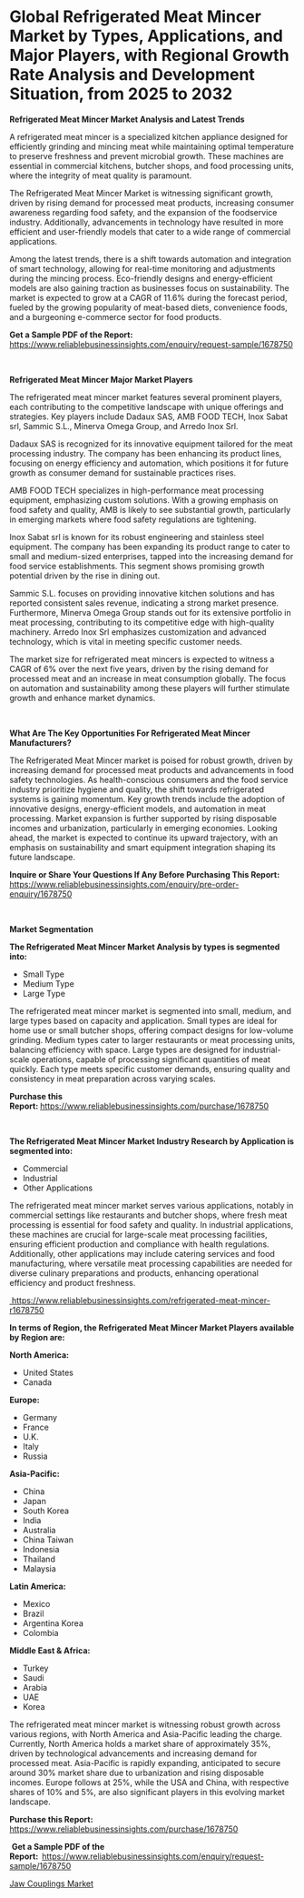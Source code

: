 <p><h1>Global Refrigerated Meat Mincer Market by Types, Applications, and Major Players, with Regional Growth Rate Analysis and Development Situation, from 2025 to 2032</h1></p><p><strong>Refrigerated Meat Mincer Market Analysis and Latest Trends</strong></p>
<p><p>A refrigerated meat mincer is a specialized kitchen appliance designed for efficiently grinding and mincing meat while maintaining optimal temperature to preserve freshness and prevent microbial growth. These machines are essential in commercial kitchens, butcher shops, and food processing units, where the integrity of meat quality is paramount. </p><p>The Refrigerated Meat Mincer Market is witnessing significant growth, driven by rising demand for processed meat products, increasing consumer awareness regarding food safety, and the expansion of the foodservice industry. Additionally, advancements in technology have resulted in more efficient and user-friendly models that cater to a wide range of commercial applications. </p><p>Among the latest trends, there is a shift towards automation and integration of smart technology, allowing for real-time monitoring and adjustments during the mincing process. Eco-friendly designs and energy-efficient models are also gaining traction as businesses focus on sustainability. The market is expected to grow at a CAGR of 11.6% during the forecast period, fueled by the growing popularity of meat-based diets, convenience foods, and a burgeoning e-commerce sector for food products.</p></p>
<p><strong>Get a Sample PDF of the Report:&nbsp;</strong> <a href="https://www.reliablebusinessinsights.com/enquiry/request-sample/1678750?utm_campaign=2439&utm_medium=2&utm_source=Github&utm_content=ia&utm_term=16022025&utm_id=refrigerated-meat-mincer">https://www.reliablebusinessinsights.com/enquiry/request-sample/1678750</a></p>
<p>&nbsp;</p>
<p><strong>Refrigerated Meat Mincer Major Market Players</strong></p>
<p><p>The refrigerated meat mincer market features several prominent players, each contributing to the competitive landscape with unique offerings and strategies. Key players include Dadaux SAS, AMB FOOD TECH, Inox Sabat srl, Sammic S.L., Minerva Omega Group, and Arredo Inox Srl.</p><p>Dadaux SAS is recognized for its innovative equipment tailored for the meat processing industry. The company has been enhancing its product lines, focusing on energy efficiency and automation, which positions it for future growth as consumer demand for sustainable practices rises.</p><p>AMB FOOD TECH specializes in high-performance meat processing equipment, emphasizing custom solutions. With a growing emphasis on food safety and quality, AMB is likely to see substantial growth, particularly in emerging markets where food safety regulations are tightening.</p><p>Inox Sabat srl is known for its robust engineering and stainless steel equipment. The company has been expanding its product range to cater to small and medium-sized enterprises, tapped into the increasing demand for food service establishments. This segment shows promising growth potential driven by the rise in dining out.</p><p>Sammic S.L. focuses on providing innovative kitchen solutions and has reported consistent sales revenue, indicating a strong market presence. Furthermore, Minerva Omega Group stands out for its extensive portfolio in meat processing, contributing to its competitive edge with high-quality machinery. Arredo Inox Srl emphasizes customization and advanced technology, which is vital in meeting specific customer needs.</p><p>The market size for refrigerated meat mincers is expected to witness a CAGR of 6% over the next five years, driven by the rising demand for processed meat and an increase in meat consumption globally. The focus on automation and sustainability among these players will further stimulate growth and enhance market dynamics.</p></p>
<p>&nbsp;</p>
<p><strong>What Are The Key Opportunities For Refrigerated Meat Mincer Manufacturers?</strong></p>
<p><p>The Refrigerated Meat Mincer market is poised for robust growth, driven by increasing demand for processed meat products and advancements in food safety technologies. As health-conscious consumers and the food service industry prioritize hygiene and quality, the shift towards refrigerated systems is gaining momentum. Key growth trends include the adoption of innovative designs, energy-efficient models, and automation in meat processing. Market expansion is further supported by rising disposable incomes and urbanization, particularly in emerging economies. Looking ahead, the market is expected to continue its upward trajectory, with an emphasis on sustainability and smart equipment integration shaping its future landscape.</p></p>
<p><strong>Inquire or Share Your Questions If Any Before Purchasing This Report:</strong> <a href="https://www.reliablebusinessinsights.com/enquiry/pre-order-enquiry/1678750?utm_campaign=2439&utm_medium=2&utm_source=Github&utm_content=ia&utm_term=16022025&utm_id=refrigerated-meat-mincer">https://www.reliablebusinessinsights.com/enquiry/pre-order-enquiry/1678750</a></p>
<p>&nbsp;</p>
<p><strong>Market Segmentation</strong></p>
<p><strong>The Refrigerated Meat Mincer Market Analysis by types is segmented into:</strong></p>
<p><ul><li>Small Type</li><li>Medium Type</li><li>Large Type</li></ul></p>
<p><p>The refrigerated meat mincer market is segmented into small, medium, and large types based on capacity and application. Small types are ideal for home use or small butcher shops, offering compact designs for low-volume grinding. Medium types cater to larger restaurants or meat processing units, balancing efficiency with space. Large types are designed for industrial-scale operations, capable of processing significant quantities of meat quickly. Each type meets specific customer demands, ensuring quality and consistency in meat preparation across varying scales.</p></p>
<p><strong>Purchase this Report:&nbsp;</strong><a href="https://www.reliablebusinessinsights.com/purchase/1678750?utm_campaign=2439&utm_medium=2&utm_source=Github&utm_content=ia&utm_term=16022025&utm_id=refrigerated-meat-mincer">https://www.reliablebusinessinsights.com/purchase/1678750</a></p>
<p>&nbsp;</p>
<p><strong>The Refrigerated Meat Mincer Market Industry Research by Application is segmented into:</strong></p>
<p><ul><li>Commercial</li><li>Industrial</li><li>Other Applications</li></ul></p>
<p><p>The refrigerated meat mincer market serves various applications, notably in commercial settings like restaurants and butcher shops, where fresh meat processing is essential for food safety and quality. In industrial applications, these machines are crucial for large-scale meat processing facilities, ensuring efficient production and compliance with health regulations. Additionally, other applications may include catering services and food manufacturing, where versatile meat processing capabilities are needed for diverse culinary preparations and products, enhancing operational efficiency and product freshness.</p></p>
<p><a href="https://www.reliablebusinessinsights.com/refrigerated-meat-mincer-r1678750?utm_campaign=2439&utm_medium=2&utm_source=Github&utm_content=ia&utm_term=16022025&utm_id=refrigerated-meat-mincer">&nbsp;https://www.reliablebusinessinsights.com/refrigerated-meat-mincer-r1678750</a></p>
<p><strong>In terms of Region, the Refrigerated Meat Mincer Market Players available by Region are:</strong></p>
<p>
    <p> <strong> North America: </strong>
        <ul>
            <li>United States</li>
            <li>Canada</li>
        </ul>
        </p> 
    <p> <strong> Europe: </strong>
        <ul>
            <li>Germany</li>
            <li>France</li>
            <li>U.K.</li>
            <li>Italy</li>
            <li>Russia</li>
        </ul>
        </p> 
    <p> <strong> Asia-Pacific: </strong>
        <ul>
            <li>China</li>
            <li>Japan</li>
            <li>South Korea</li>
            <li>India</li>
            <li>Australia</li>
            <li>China Taiwan</li>
            <li>Indonesia</li>
            <li>Thailand</li>
            <li>Malaysia</li>
        </ul>
        </p> 
    <p> <strong> Latin America: </strong>
        <ul>
            <li>Mexico</li>
            <li>Brazil</li>
            <li>Argentina Korea</li>
            <li>Colombia</li>
        </ul>
        </p> 
    <p> <strong> Middle East & Africa: </strong>
        <ul>
            <li>Turkey</li>
            <li>Saudi</li>
            <li>Arabia</li>
            <li>UAE</li>
            <li>Korea</li>
        </ul>
    </p>
    </p>
<p><p>The refrigerated meat mincer market is witnessing robust growth across various regions, with North America and Asia-Pacific leading the charge. Currently, North America holds a market share of approximately 35%, driven by technological advancements and increasing demand for processed meat. Asia-Pacific is rapidly expanding, anticipated to secure around 30% market share due to urbanization and rising disposable incomes. Europe follows at 25%, while the USA and China, with respective shares of 10% and 5%, are also significant players in this evolving market landscape.</p></p>
<p><strong>Purchase this Report: </strong><a href="https://www.reliablebusinessinsights.com/purchase/1678750?utm_campaign=2439&utm_medium=2&utm_source=Github&utm_content=ia&utm_term=16022025&utm_id=refrigerated-meat-mincer">https://www.reliablebusinessinsights.com/purchase/1678750</a></p>
<p>&nbsp;<strong>Get a Sample PDF of the Report:&nbsp;&nbsp;</strong><a href="https://www.reliablebusinessinsights.com/enquiry/request-sample/1678750?utm_campaign=2439&utm_medium=2&utm_source=Github&utm_content=ia&utm_term=16022025&utm_id=refrigerated-meat-mincer">https://www.reliablebusinessinsights.com/enquiry/request-sample/1678750</a></p>
<p><strong></strong></p>
<p><p><a href="https://github.com/mathastilley812967/Market-Research-Report-List-1/blob/main/jaw-couplings-market.md?utm_campaign=2439&utm_medium=2&utm_source=Github&utm_content=ia&utm_term=16022025&utm_id=refrigerated-meat-mincer">Jaw Couplings Market</a></p></p>